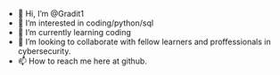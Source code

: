 - 👋 Hi, I’m @Gradit1
- 👀 I’m interested in coding/python/sql
- 🌱 I’m currently learning coding
- 💞️ I’m looking to collaborate with fellow learners and proffessionals in cybersecurity.
- 📫 How to reach me here at github.

<!---
Gradit1/Gradit1 is a ✨ special ✨ repository because its `README.md` (this file) appears on your GitHub profile.
You can click the Preview link to take a look at your changes.
--->
